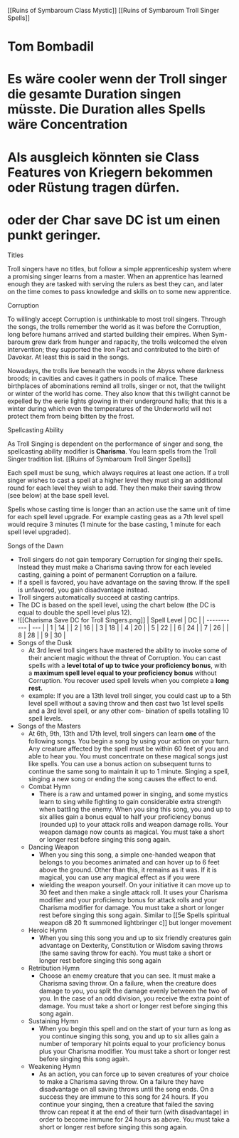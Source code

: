 [[Ruins of Symbaroum Class Mystic]]
[[Ruins of Symbaroum Troll Singer Spells]]

# Tom Bombadil
# Es wäre cooler wenn der Troll singer die gesamte Duration singen müsste. Die Duration alles Spells wäre Concentration
# Als ausgleich könnten sie Class Features von Kriegern bekommen oder Rüstung tragen dürfen.
# oder der Char save DC ist um einen punkt geringer.

Titles

Troll singers have no titles, but follow a simple apprenticeship system where a promising singer learns from a master. When an apprentice has learned enough they are tasked with serving the rulers as best they can, and later on the time comes to pass knowledge and skills on to some new apprentice.

Corruption

To willingly accept Corruption is unthinkable to most troll singers. Through the songs, the trolls remember the world as it was before the Corruption, long before humans arrived and started building their empires. When Sym- baroum grew dark from hunger and rapacity, the trolls welcomed the elven intervention; they supported the Iron Pact and contributed to the birth of Davokar. At least this is said in the songs.

Nowadays, the trolls live beneath the woods in the Abyss where darkness broods; in cavities and caves it gathers in pools of malice. These birthplaces of abominations remind all trolls, singer or not, that the twilight or winter of the world has come. They also know that this twilight cannot be expelled by the eerie lights glowing in their underground halls; that this is a winter during which even the temperatures of the Underworld will not protect them from being bitten by the frost.

Spellcasting Ability

As Troll Singing is dependent on the performance of singer and song, the spellcasting ability modifier is **Charisma**. You learn spells from the Troll Singer tradition list. [[Ruins of Symbaroum Troll Singer Spells]]

Each spell must be sung, which always requires at least one action. If a troll singer wishes to cast a spell at a higher level they must sing an additional round for each level they wish to add. They then make their saving throw (see below) at the base spell level.

Spells whose casting time is longer than an action use the same unit of time for each spell level upgrade. For example casting geas as a 7th level spell would require 3 minutes (1 minute for the base casting, 1 minute for each spell level upgraded).

Songs of the Dawn
- Troll singers do not gain temporary Corruption for singing their spells. Instead they must make a Charisma saving throw for each leveled casting, gaining a point of permanent Corruption on a failure. 
- If a spell is favored, you have advantage on the saving throw. If the spell is unfavored, you gain disadvantage instead. 
- Troll singers automatically succeed at casting cantrips. 
- The DC is based on the spell level, using the chart below (the DC is equal to double the spell level plus 12).
- ![[Charisma Save DC for Troll Singers.png]]
| Spell Level | DC  |
| ----------- | --- |
| 1           | 14  |
| 2           | 16  |
| 3           | 18  |
| 4           | 20  |
| 5           | 22  |
| 6           | 24  |
| 7           | 26  |
| 8           | 28  |
| 9           | 30  |
- Songs of the Dusk
	- At 3rd level troll singers have mastered the ability to invoke some of their ancient magic without the threat of Corruption. You can cast spells with a **level total of up to twice your proficiency bonus**, with a **maximum spell level equal to your proficiency bonus** without Corruption. You recover used spell levels when you complete a **long rest.**
	- example: If you are a 13th level troll singer, you could cast up to a 5th level spell without a saving throw and then cast two 1st level spells and a 3rd level spell, or any other com- bination of spells totalling 10 spell levels.
- Songs of the Masters
	- At 6th, 9th, 13th and 17th level, troll singers can learn **one** of the following songs. You begin a song by using your action on your turn. Any creature affected by the spell must be within 60 feet of you and able to hear you. You must concentrate on these magical songs just like spells. You can use a bonus action on subsequent turns to continue the same song to maintain it up to 1 minute. Singing a spell, singing a new song or ending the song causes the effect to end.
	- Combat Hymn
		- There is a raw and untamed power in singing, and some mystics learn to sing while fighting to gain considerable extra strength when battling the enemy. When you sing this song, you and up to six allies gain a bonus equal to half your proficiency bonus (rounded up) to your attack rolls and weapon damage rolls. Your weapon damage now counts as magical. You must take a short or longer rest before singing this song again.
	- Dancing Weapon
		- When you sing this song, a simple one-handed weapon that belongs to you becomes animated and can hover up to 6 feet above the ground. Other than this, it remains as it was. If it is magical, you can use any magical effect as if you were
		- wielding the weapon yourself. On your initiative it can move up to 30 feet and then make a single attack roll. It uses your Charisma modifier and your proficiency bonus for attack rolls and your Charisma modifier for damage. You must take a short or longer rest before singing this song again. Similar to [[5e Spells spiritual weapon d8 20 ft  summoned lightbringer c]] but longer movement
	- Heroic Hymn
		- When you sing this song you and up to six friendly creatures gain advantage on Dexterity, Constitution or Wisdom saving throws (the same saving throw for each). You must take a short or longer rest before singing this song again
	- Retribution Hymn
		- Choose an enemy creature that you can see. It must make a Charisma saving throw. On a failure, when the creature does damage to you, you split the damage evenly between the two of you. In the case of an odd division, you receive the extra point of damage. You must take a short or longer rest before singing this song again.
	- Sustaining Hymn
		- When you begin this spell and on the start of your turn as long as you continue singing this song, you and up to six allies gain a number of temporary hit points equal to your proficiency bonus plus your Charisma modifier. You must take a short or longer rest before singing this song again.
	- Weakening Hymn
		- As an action, you can force up to seven creatures of your choice to make a Charisma saving throw. On a failure they have disadvantage on all saving throws until the song ends. On a success they are immune to this song for 24 hours. If you continue your singing, then a creature that failed the saving throw can repeat it at the end of their turn (with disadvantage) in order to become immune for 24 hours as above. You must take a short or longer rest before singing this song again.